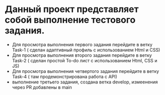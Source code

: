 # Данный проект представляет собой выполнение тестового задания.

* Для просмотра выполнения первого задания перейдите в ветку Task-1 ( сделан адаптивный профиль с использованием Html и CSS)
* Для просмотра выполнения второго задания перейдите в ветку Task-2 ( сделан простой To-do лист с использованием Html, CSS и JS)
* Для просмотра выполнения четвертого задания перейдите в ветку Task-4 ( там продемонстрирована работа с API) 
* выполнение третьего задания, создана ветка develop, измеенения через PR добавлены в main
